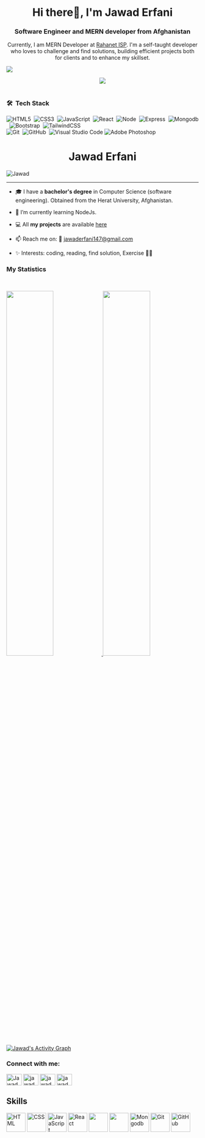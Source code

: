 <h1 align="center"> Hi there👋, I'm Jawad Erfani</h1>
<h3 align="center">Software Engineer and MERN developer from Afghanistan</h3>

<p align="center">Currently, I am MERN  Developer at <a href="https://rahanet.af/">Rahanet ISP</a>. I'm a self-taught developer who loves to challenge and find solutions, building efficient projects both for clients and to enhance my skillset.</p>

<a href="https://github.com/JawadErfani01/JawadErfani01"><img src="https://user-images.githubusercontent.com/73097560/115834477-dbab4500-a447-11eb-908a-139a6edaec5c.gif"></a>


<div align="center">
	<img src="https://c.tenor.com/2uyENRmiUt0AAAAC/coding.gif">
</div>
<br>

### 🛠 &nbsp;Tech Stack

![HTML5](https://img.shields.io/badge/-HTML5-05122A?style=flat&logo=HTML5)&nbsp;
![CSS3](https://img.shields.io/badge/-CSS3-05122A?style=flat&logo=CSS3&logoColor=1572B6)&nbsp;
![JavaScript](https://img.shields.io/badge/-JavaScript-05122A?style=flat&logo=javascript)&nbsp;
![React](https://img.shields.io/badge/-React-05122A?style=flat&logo=React)&nbsp;
![Node](https://img.shields.io/badge/-Node-05122A?style=flat&logo=Node)&nbsp;
![Express](https://img.shields.io/badge/-Express-05122A?style=flat&logo=Express)&nbsp;
![Mongodb](https://img.shields.io/badge/-Mongodb-05122A?style=flat&logo=Mongodb)&nbsp;
![Bootstrap](https://img.shields.io/badge/bootstrap-%23563D7C.svg?style=flat&logo=bootstrap&logoColor=white)&nbsp;
![TailwindCSS](https://img.shields.io/badge/tailwindcss-%2338B2AC.svg?style=flat&logo=tailwind-css&logoColor=white)\
![Git](https://img.shields.io/badge/-Git-05122A?style=flat&logo=git)&nbsp;
![GitHub](https://img.shields.io/badge/-GitHub-05122A?style=flat&logo=github)&nbsp;
![Visual Studio Code](https://img.shields.io/badge/-Visual%20Studio%20Code-05122A?style=flat&logo=visual-studio-code&logoColor=007ACC)
![Adobe Photoshop](https://img.shields.io/badge/adobephotoshop-%2331A8FF.svg?style=flat&logo=adobephotoshop&logoColor=white) &nbsp;


<h1 align="center">Jawad Erfani</h1>

<p align="left"> <img src="https://komarev.com/ghpvc/?username=JawadErfani01&label=Profile%20views&color=1c1c1c&style=flat" alt="Jawad" /> </p>

---

- 🎓 I have a **bachelor's degree** in Computer Science (software engineering). Obtained from the Herat University, Afghanistan.

- 🌱 I’m currently learning NodeJs.

- 💻 All **my projects** are available [here](https://github.com/JawadErfani01)

- 📫 Reach me on: 📧 jawaderfani147@gmail.com

- ✨ Interests: coding, reading, find solution, Exercise 🏃‍♂️ 




### My Statistics

<br/>
<p align="left">
  <a href="https://github.com/JawadErfani01/">
  <img width="49.5%" src="https://github-readme-stats.vercel.app/api?username=JawadErfani01&show_icons=true&theme=algolia&hide_border=true" />
    <img width="49.5%" src="https://github-readme-streak-stats.herokuapp.com/?user=JawadErfani01&theme=algolia&hide_border=true" />
  </a>
</p>
<br>


[![Jawad's Activity Graph](https://activity-graph.herokuapp.com/graph?username=JawadErfani01&custom_title=JawadErfani%27s%20Contribution%20Graph&theme=react-dark&hide_border=true&line=d1a01f&point=c58545)](https://github.com/JawadErfani01/)

<h3 align="left">Connect with me:</h3>
<p align="left">
<a href="https://twitter.com/JawadErfani01" target="blank"><img align="center" src="https://cdn.jsdelivr.net/npm/simple-icons@3.0.1/icons/twitter.svg" alt="Jawad" height="30" width="40" /></a>
<a href="https://www.facebook.com/JawadErfani01" target="blank"><img align="center" src="https://cdn.jsdelivr.net/npm/simple-icons@3.0.1/icons/facebook.svg" alt="jawad" height="30" width="40" /></a>
<a href="https://www.linkedin.com/in/jawad-erfani-610197195/?original_referer=https%3A%2F%2Fwww%2Egoogle%2Ecom%2F&originalSubdomain=af" target="blank"><img align="center" src="https://cdn.jsdelivr.net/npm/simple-icons@3.0.1/icons/linkedin.svg" alt="jawad" height="30" width="40" /></a>
  <a href="https://jawaderfani01.netlify.app/" target="blank"><img align="center" src="https://cdn.jsdelivr.net/npm/simple-icons@3.0.1/icons/google.svg" alt="jawad" height="30" width="40" /></a>
</p>

<h2 align="left">Skills</h2>
<p align="left">
<div>
  	<img height="50" src="https://user-images.githubusercontent.com/25181517/117447535-f00a3a00-af3d-11eb-89bf-45aaf56dbaf1.png" alt="HTML" title="HTML5" />
	<img height="50" src="https://user-images.githubusercontent.com/25181517/117447663-0fa16280-af3e-11eb-8677-bcf8e4f8e298.png" alt="CSS" title="CSS3" />
  <img height="50" src="https://user-images.githubusercontent.com/25181517/117447155-6a868a00-af3d-11eb-9cfe-245df15c9f3f.png" alt="JavaScript" title="JavaScript"/>
	<img height="50" src="https://cdn.jsdelivr.net/npm/simple-icons@3.13.0/icons/react.svg" alt="React" title="React" />
		<img height="50" src="https://w7.pngwing.com/pngs/322/725/png-transparent-node-js-javascript-npm-express-js-sharp-miscellaneous-angle-text-thumbnail.png"  />
	<img height="50" src="https://img.shields.io/badge/-05122A?style=flat&logo=Express"  />

  

 
  <img height="50" src="https://cdn.jsdelivr.net/npm/simple-icons@3.13.0/icons/mongodb.svg" alt="Mongodb" title="Mongodb" />
	<img height="50" src="https://user-images.githubusercontent.com/25181517/117364277-fc4eb280-aebd-11eb-8769-a3583c6a2037.png" alt="Git" title="Git" />
	<img height="50" src="https://user-images.githubusercontent.com/25181517/117364276-fc4eb280-aebd-11eb-92ba-8a6ef74b7313.png" alt="GitHub" title="GitHub" />


	
</div>
</p>


